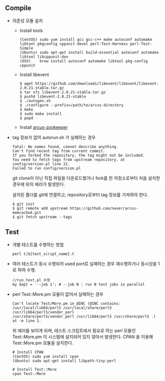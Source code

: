 ## Compile
- 의존성 모듈 설치
  - Install tools

    ```
    (CentOS) sudo yum install gcc gcc-c++ make autoconf automake libtool pkgconfig cppunit-devel perl-Test-Harness perl-Test-Simple
    (Ubuntu) sudo apt-get install build-essential autoconf automake libtool libcppunit-dev
    (OSX)    brew install autoconf automake libtool pkg-config cppunit
    ```
  - Install libevent

    ```
    $ wget https://github.com/downloads/libevent/libevent/libevent-2.0.21-stable.tar.gz
    $ tar xfz libevent-2.0.21-stable.tar.gz
    $ pushd libevent-2.0.21-stable
    $ ./autogen.sh
    $ ./configure --prefix=/path/to/arcus-directory
    $ make
    $ sudo make install
    $ popd
    ```
  - Install [arcus-zookeeper](https://github.com/naver/arcus-zookeeper)
- tag 정보가 없어 autorun.sh 가 실패하는 경우

    ```
    fatal: No names found, cannot describe anything.
    Can't find recent tag from current commit.
    If you forked the repository, the tag might not be included.
    You need to fetch tags from upstream repository. at config/version.pl line 22.
    Failed to run config/version.pl
    ```
    git clone이 아닌 직접 파일을 다운로드했거나 fork를 한 저장소로부터 처음 설치한 경우에 위의 에러가 발생한다.

    설치된 폴더를 git에 연결하고, repository로부터 tag 정보를 가져와야 한다.
    ```
    $ git init
    $ git remote add upstream https://github.com/naver/arcus-memcached.git
    $ git fetch upstream --tags
    ```

## Test
- 개별 테스트를 수행하는 방법

  ```
  perl t/${test_script_name}.t
  ```
- 여러 테스트가 동시 수행되어 used port로 실패하는 경우 재수행하거나 동시성을 1로 하여 수행.

  ```
  //run_test.pl 수정
  my $opt = '--job 1'; # --job N : run N test jobs in parallel
  ```
- perl Test::More.pm 모듈이 없어서 실패하는 경우

  ```
  Can't locate Test/More.pm in @INC (@INC contains: /usr/local/lib64/perl5 /usr/local/share/perl5 /usr/lib64/perl5/vendor_perl
  /usr/share/perl5/vendor_perl /usr/lib64/perl5 /usr/share/perl5 .) at -e line 1.
  ```
  위 에러를 보이게 되며, 테스트 스크립트에서 필요로 하는 perl 모듈인 Test::More.pm 이 시스템에 설치되어 있지 않아서 발생한다.
  CPAN 을 이용해 Test::More.pm 모듈을 설치한다.
  ```
  # Install CPAN
  (CentOS) sudo yum install cpan
  (Ubuntu) sudo apt-get install libpath-tiny-perl

  # Install Test::More
  cpan Test::More
  ```
